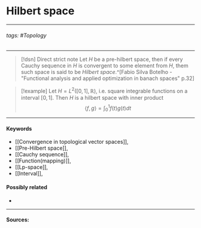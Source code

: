 # Hilbert space
***
###### tags: #Topology 
***
>[!dsn] Direct strict note
>Let $H$ be a pre-hilbert space, then if every Cauchy sequence in $H$ is convergent to some element from $H$, them such space is said to be *Hilbert space*.^[Fabio Silva Botelho - "Functional analysis and applied optimization in banach spaces" p.32]

>[!example] 
>Let $H=L^{2}([0,1],\mathbb{R})$, i.e. square integrable functions on a interval $[0,1]$. Then $H$ is a hilbert space with inner product 
>$$\langle f,g\rangle=\int_{0}^{1}f(t)g(t)dt$$
***
#### Keywords
- [[Convergence in topological vector spaces]],
- [[Pre-Hilbert space]],
- [[Cauchy sequence]],
- [[Function(mapping)]],
- [[Lp-space]],
- [[Interval]],
#### Possibly related
- 
***
#### Sources: